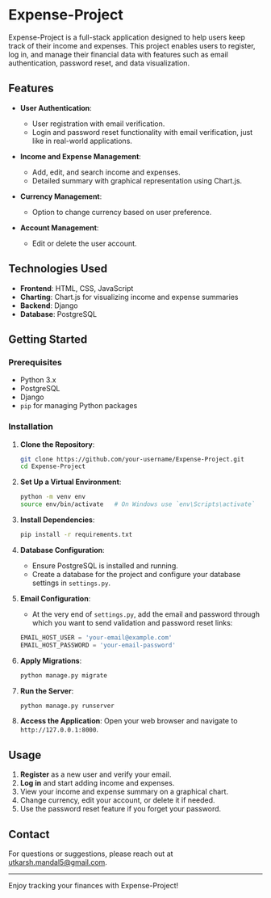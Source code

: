 # Expense-Project

Expense-Project is a full-stack application designed to help users keep track of their income and expenses. This project enables users to register, log in, and manage their financial data with features such as email authentication, password reset, and data visualization.

## Features

- **User Authentication**: 
  - User registration with email verification.
  - Login and password reset functionality with email verification, just like in real-world applications.
  
- **Income and Expense Management**:
  - Add, edit, and search income and expenses.
  - Detailed summary with graphical representation using Chart.js.

- **Currency Management**:
  - Option to change currency based on user preference.
  
- **Account Management**:
  - Edit or delete the user account.

## Technologies Used

- **Frontend**: HTML, CSS, JavaScript
- **Charting**: Chart.js for visualizing income and expense summaries
- **Backend**: Django
- **Database**: PostgreSQL

## Getting Started

### Prerequisites

- Python 3.x
- PostgreSQL
- Django
- `pip` for managing Python packages

### Installation

1. **Clone the Repository**:
    ```bash
    git clone https://github.com/your-username/Expense-Project.git
    cd Expense-Project
    ```

2. **Set Up a Virtual Environment**:
    ```bash
    python -m venv env
    source env/bin/activate   # On Windows use `env\Scripts\activate`
    ```

3. **Install Dependencies**:
    ```bash
    pip install -r requirements.txt
    ```

4. **Database Configuration**:
    - Ensure PostgreSQL is installed and running.
    - Create a database for the project and configure your database settings in `settings.py`.

5. **Email Configuration**:
    - At the very end of `settings.py`, add the email and password through which you want to send validation and password reset links:
    ```python
    EMAIL_HOST_USER = 'your-email@example.com'
    EMAIL_HOST_PASSWORD = 'your-email-password'
    ```

6. **Apply Migrations**:
    ```bash
    python manage.py migrate
    ```

7. **Run the Server**:
    ```bash
    python manage.py runserver
    ```

8. **Access the Application**:
    Open your web browser and navigate to `http://127.0.0.1:8000`.

## Usage

1. **Register** as a new user and verify your email.
2. **Log in** and start adding income and expenses.
3. View your income and expense summary on a graphical chart.
4. Change currency, edit your account, or delete it if needed.
5. Use the password reset feature if you forget your password.

## Contact

For questions or suggestions, please reach out at [utkarsh.mandal5@gmail.com](mailto:utkarsh.mandal5@gmail.com).

---

Enjoy tracking your finances with Expense-Project!

